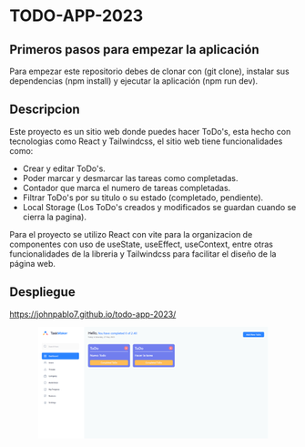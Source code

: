 # TODO-APP-2023

## Primeros pasos para empezar la aplicación
Para empezar este repositorio debes de clonar con (git clone), instalar sus dependencias (npm install) y ejecutar la aplicación (npm run dev).

## Descripcion

Este proyecto es un sitio web donde puedes hacer ToDo's, esta hecho con tecnologias como React y Tailwindcss, el sitio web tiene funcionalidades como:

- Crear y editar ToDo's.
- Poder marcar y desmarcar las tareas como completadas.
- Contador que marca el numero de tareas completadas.
- Filtrar ToDo's por su titulo o su estado (completado, pendiente).
- Local Storage (Los ToDo's creados y modificados se guardan cuando se cierra la pagina).

Para el proyecto se utilizo React con vite para la organizacion de componentes con uso de useState, useEffect, useContext, entre otras funcionalidades de la libreria y Tailwindcss para facilitar el diseño de la página web.

## Despliegue

https://johnpablo7.github.io/todo-app-2023/

<p align="center">
  <img alt="todo-app-2023" width="80%" src="https://raw.githubusercontent.com/johnpablo7/todo-app-2023/master/public/todo-app-2023.jpg">
</p>
